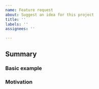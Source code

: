 ```yaml
---
name: Feature request
about: Suggest an idea for this project
title: ''
labels: ''
assignees: ''

---
```


<!-- Please fill out each section below -->

## Summary

<!-- Brief explanation of the feature. -->

### Basic example

<!-- If the proposal involves a new or changed API, include a basic code example. Omit this section if it's not applicable. -->

### Motivation

<!-- Why are we doing this? What use cases does it support? What is the expected outcome? -->
